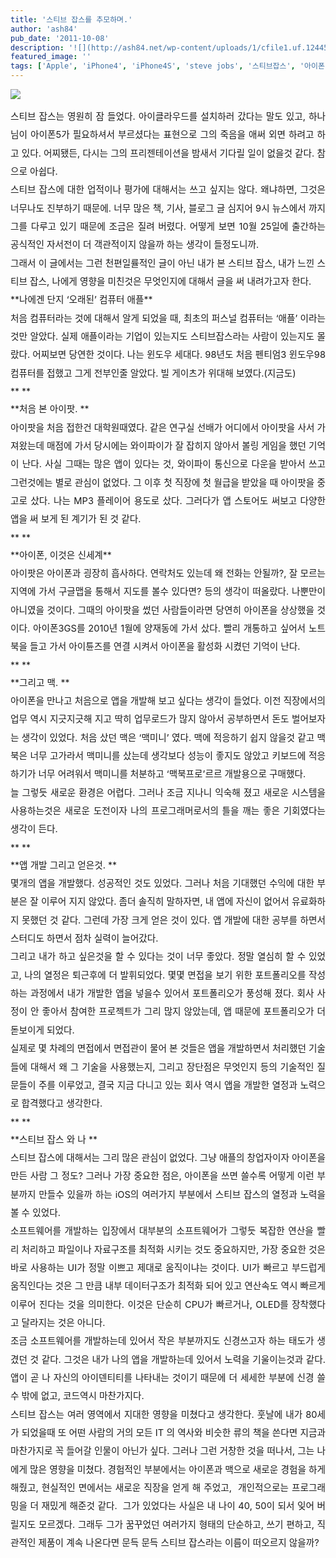 ```yaml
---
title: '스티브 잡스를 추모하며.'
author: 'ash84'
pub_date: '2011-10-08'
description: '![](http://ash84.net/wp-content/uploads/1/cfile1.uf.12445E444E8FE501189270.png)'
featured_image: ''
tags: ['Apple', 'iPhone4', 'iPhone4S', 'steve jobs', '스티브잡스', '아이폰', '애플', '앱', '영향', '죽음']
---
```



<span style="font-size: 11pt;">  
</span>

![](http://ash84.net/wp-content/uploads/1/cfile1.uf.12445E444E8FE501189270.png)

<span style="font-size: 11pt;">  
</span>  
<span style="font-size: 11pt;">  
</span>

<div style="text-align: justify; line-height: 2; "><span style="font-size: 11pt;">  
</span>  
<span style="font-size: 11pt;">  
</span></div><span style="font-size: 11pt;">  
</span>

<div style="text-align: justify; line-height: 2; "><span style="font-size: 11pt;">  
</span>  
<span style="font-size: 11pt;">  
</span></div><span style="font-size: 11pt;">  
</span>

<div style="text-align: justify; line-height: 2; "><span style="font-size: 11pt;">  
 스티브 잡스는 영원히 잠 들었다. 아이클라우드를 설치하러 갔다는 말도 있고, 하나님이 아이폰5가 필요하셔서 부르셨다는 표현으로 그의 죽음을 애써 외면 하려고 하고 있다. 어찌됐든, 다시는 그의 프리젠테이션을 밤새서 기다릴 일이 없을것 같다. 참으로 아쉽다. </span></div><span style="font-size: 11pt;">  
</span>

<div style="text-align: justify; line-height: 2; "><span style="font-size: 11pt;">  
</span>  
<span style="font-size: 11pt;">  
</span></div><span style="font-size: 11pt;">  
</span>

<div style="text-align: justify; line-height: 2; "><span style="font-size: 11pt;">  
 스티브 잡스에 대한 업적이나 평가에 대해서는 쓰고 싶지는 않다. 왜냐하면, 그것은 너무나도 진부하기 때문에. 너무 많은 책, 기사, 블로그 글 심지어 9시 뉴스에서 까지 그를 다루고 있기 때문에 조금은 질려 버렸다. 어떻게 보면 10월 25일에 출간하는 공식적인 자서전이 더 객관적이지 않을까 하는 생각이 들정도니까. </span></div><span style="font-size: 11pt;">  
</span>

<div style="text-align: justify; line-height: 2; "><span style="font-size: 11pt;">  
</span>  
<span style="font-size: 11pt;">  
</span></div><span style="font-size: 11pt;">  
</span>

<div style="text-align: justify; line-height: 2; "><span style="font-size: 11pt;">  
 그래서 이 글에서는 그런 천편일률적인 글이 아닌 내가 본 스티브 잡스, 내가 느낀 스티브 잡스, 나에게 영향을 미친것은 무엇인지에 대해서 글을 써 내려가고자 한다. </span></div><span style="font-size: 11pt;">  
</span>

<div style="text-align: justify; line-height: 2; "><span style="font-size: 11pt;">  
</span>  
<span style="font-size: 11pt;">  
</span></div><span style="font-size: 11pt;">  
</span>

<div style="text-align: justify; line-height: 2; "><span style="font-size: 11pt;">  
</span>  
<span style="font-size: 11pt;">  
</span></div><span style="font-size: 11pt;">  
</span>

<div style="text-align: justify; line-height: 2; "><span style="font-size: 11pt;">  
</span>**<span style="font-size: 11pt;">나에겐 단지 ‘오래된’ 컴퓨터 애플</span>**</div><span style="font-size: 11pt;">  
</span>

<div style="text-align: justify; line-height: 2; "><span style="font-size: 11pt;">  
</span>  
<span style="font-size: 11pt;">  
</span></div><span style="font-size: 11pt;">  
</span>

<div style="text-align: justify; line-height: 2; "><span style="font-size: 11pt;">  
 처음 컴퓨터라는 것에 대해서 알게 되었을 때, 최초의 퍼스널 컴퓨터는 ‘애플’ 이라는 것만 알았다. 실제 애플이라는 기업이 있는지도 스티브잡스라는 사람이 있는지도 몰랐다. 어찌보면 당연한 것이다. 나는 윈도우 세대다. 98년도 처음 펜티엄3 윈도우98 컴퓨터를 접했고 그게 전부인줄 알았다. 빌 게이츠가 위대해 보였다.(지금도)</span></div><span style="font-size: 11pt;">  
</span>

<div style="text-align: justify; line-height: 2; "><span style="font-size: 11pt;">  
</span>  
<span style="font-size: 11pt;">  
</span></div><span style="font-size: 11pt;">  
</span>

<div style="text-align: justify; line-height: 2; "><span style="font-size: 11pt;">  
</span>**  
<span style="font-size: 11pt;">  
</span>**</div><span style="font-size: 11pt;">  
</span>

<div style="text-align: justify; line-height: 2; "><span style="font-size: 11pt;">  
</span>**<span style="font-size: 11pt;">처음 본 아이팟. </span>**</div><span style="font-size: 11pt;">  
</span>

<div style="text-align: justify; line-height: 2; "><span style="font-size: 11pt;">  
</span>  
<span style="font-size: 11pt;">  
</span></div><span style="font-size: 11pt;">  
</span>

<div style="text-align: justify; line-height: 2; "><span style="font-size: 11pt;">  
 아이팟을 처음 접한건 대학원때였다. 같은 연구실 선배가 어디에서 아이팟을 사서 가져왔는데 매점에 가서 당시에는 와이파이가 잘 잡히지 않아서 볼링 게임을 했던 기억이 난다. 사실 그때는 많은 앱이 있다는 것, 와이파이 통신으로 다운을 받아서 쓰고 그런것에는 별로 관심이 없었다. 그 이후 첫 직장에 첫 월급을 받았을 때 아이팟을 중고로 샀다. 나는 MP3 플레이어 용도로 샀다. 그러다가 앱 스토어도 써보고 다양한 앱을 써 보게 된 계기가 된 것 같다. </span>  
<span style="font-size: 11pt;">  
  </span></div><span style="font-size: 11pt;">  
</span>

<div style="text-align: justify; line-height: 2; "><span style="font-size: 11pt;">  
</span>**  
<span style="font-size: 11pt;">  
</span>**</div><span style="font-size: 11pt;">  
</span>

<div style="text-align: justify; line-height: 2; "><span style="font-size: 11pt;">  
</span>**<span style="font-size: 11pt;">아이폰, 이것은 신세계</span>**</div><span style="font-size: 11pt;">  
</span>

<div style="text-align: justify; line-height: 2; "><span style="font-size: 11pt;">  
</span>  
<span style="font-size: 11pt;">  
</span></div><span style="font-size: 11pt;">  
</span>

<div style="text-align: justify; line-height: 2; "><span style="font-size: 11pt;">  
 아이팟은 아이폰과 굉장히 흡사하다. 연락처도 있는데 왜 전화는 안될까?, 잘 모르는 지역에 가서 구글맵을 통해서 지도를 볼수 있다면? 등의 생각이 떠올랐다. 나뿐만이 아니였을 것이다. 그때의 아이팟을 썼던 사람들이라면 당연히 아이폰을 상상했을 것이다. 아이폰3GS를 2010년 1월에 양재동에 가서 샀다. 빨리 개통하고 싶어서 노트북을 들고 가서 아이튠즈를 연결 시켜서 아이폰을 활성화 시켰던 기억이 난다. </span>  
<span style="font-size: 11pt;">  
  </span></div><span style="font-size: 11pt;">  
</span>

<div style="text-align: justify; line-height: 2; "><span style="font-size: 11pt;">  
</span>**  
<span style="font-size: 11pt;">  
</span>**</div><span style="font-size: 11pt;">  
</span>

<div style="text-align: justify; line-height: 2; "><span style="font-size: 11pt;">  
</span>**<span style="font-size: 11pt;">그리고 맥. </span>**</div><span style="font-size: 11pt;">  
</span>

<div style="text-align: justify; line-height: 2; "><span style="font-size: 11pt;">  
</span>  
<span style="font-size: 11pt;">  
</span></div><span style="font-size: 11pt;">  
</span>

<div style="text-align: justify; line-height: 2; "><span style="font-size: 11pt;">  
 아이폰을 만나고 처음으로 앱을 개발해 보고 싶다는 생각이 들었다. 이전 직장에서의 업무 역시 지긋지긋해 지고 딱히 업무로드가 많지 않아서 공부하면서 돈도 벌어보자는 생각이 있었다. 처음 샀던 맥은 ‘맥미니’ 였다. 맥에 적응하기 쉽지 않을것 같고 맥북은 너무 고가라서 맥미니를 샀는데 생각보다 성능이 좋지도 않았고 키보드에 적응하기가 너무 어려워서 맥미니를 처분하고 ‘맥북프로’르르 개발용으로 구매했다. </span></div><span style="font-size: 11pt;">  
</span>

<div style="text-align: justify; line-height: 2; "><span style="font-size: 11pt;">  
</span>  
<span style="font-size: 11pt;">  
</span></div><span style="font-size: 11pt;">  
</span>

<div style="text-align: justify; line-height: 2; "><span style="font-size: 11pt;">  
 늘 그렇듯 새로운 환경은 어렵다. 그러나 조금 지나니 익숙해 졌고 새로운 시스템을 사용하는것은 새로운 도전이자 나의 프로그래머로서의 틀을 깨는 좋은 기회였다는 생각이 든다. </span>  
<span style="font-size: 11pt;">  
  </span></div><span style="font-size: 11pt;">  
</span>

<div style="text-align: justify; line-height: 2; "><span style="font-size: 11pt;">  
</span>**  
<span style="font-size: 11pt;">  
</span>**</div><span style="font-size: 11pt;">  
</span>

<div style="text-align: justify; line-height: 2; "><span style="font-size: 11pt;">  
</span>**<span style="font-size: 11pt;">앱 개발 그리고 얻은것. </span>**</div><span style="font-size: 11pt;">  
</span>

<div style="text-align: justify; line-height: 2; "><span style="font-size: 11pt;">  
</span>  
<span style="font-size: 11pt;">  
</span></div><span style="font-size: 11pt;">  
</span>

<div style="text-align: justify; line-height: 2; "><span style="font-size: 11pt;">  
 몇개의 앱을 개발했다. 성공적인 것도 있었다. 그러나 처음 기대했던 수익에 대한 부분은 잘 이루어 지지 않았다. 좀더 솔직히 말하자면, 내 앱에 자신이 없어서 유료화하지 못했던 것 같다. 그런데 가장 크게 얻은 것이 있다. 앱 개발에 대한 공부를 하면서 스터디도 하면서 점차 실력이 늘어갔다. </span></div><span style="font-size: 11pt;">  
</span>

<div style="text-align: justify; line-height: 2; "><span style="font-size: 11pt;">  
</span>  
<span style="font-size: 11pt;">  
</span></div><span style="font-size: 11pt;">  
</span>

<div style="text-align: justify; line-height: 2; "><span style="font-size: 11pt;">  
 그리고 내가 하고 싶은것을 할 수 있다는 것이 너무 좋았다. 정말 열심히 할 수 있었고, 나의 열정은 퇴근후에 더 발휘되었다. 몇몇 면접을 보기 위한 포트폴리오를 작성하는 과정에서 내가 개발한 앱을 넣을수 있어서 포트폴리오가 풍성해 졌다. 회사 사정이 안 좋아서 참여한 프로젝트가 그리 많지 않았는데, 앱 때문에 포트폴리오가 더 돋보이게 되었다. </span></div><span style="font-size: 11pt;">  
</span>

<div style="text-align: justify; line-height: 2; "><span style="font-size: 11pt;">  
</span>  
<span style="font-size: 11pt;">  
</span></div><span style="font-size: 11pt;">  
</span>

<div style="text-align: justify; line-height: 2; "><span style="font-size: 11pt;">  
 실제로 몇 차례의 면접에서 면접관이 물어 본 것들은 앱을 개발하면서 처리했던 기술들에 대해서 왜 그 기술을 사용했는지, 그리고 장단점은 무엇인지 등의 기술적인 질문들이 주를 이루었고, 결국 지금 다니고 있는 회사 역시 앱을 개발한 열정과 노력으로 합격했다고 생각한다. </span>  
<span style="font-size: 11pt;">  
  </span></div><span style="font-size: 11pt;">  
</span>

<div style="text-align: justify; line-height: 2; "><span style="font-size: 11pt;">  
</span>**  
<span style="font-size: 11pt;">  
</span>**</div><span style="font-size: 11pt;">  
</span>

<div style="text-align: justify; line-height: 2; "><span style="font-size: 11pt;">  
</span>**<span style="font-size: 11pt;">스티브 잡스 와 나 </span>**</div><span style="font-size: 11pt;">  
</span>

<div style="text-align: justify; line-height: 2; "><span style="font-size: 11pt;">  
</span>  
<span style="font-size: 11pt;">  
</span></div><span style="font-size: 11pt;">  
</span>

<div style="text-align: justify; line-height: 2; "><span style="font-size: 11pt;">  
 스티브 잡스에 대해서는 그리 많은 관심이 없었다. 그냥 애플의 창업자이자 아이폰을 만든 사람 그 정도? 그러나 가장 중요한 점은, 아이폰을 쓰면 쓸수록 어떻게 이런 부분까지 만들수 있을까 하는 iOS의 여러가지 부분에서 스티브 잡스의 열정과 노력을 볼 수 있었다.  </span></div><span style="font-size: 11pt;">  
</span>

<div style="text-align: justify; line-height: 2; "><span style="font-size: 11pt;">  
</span>  
<span style="font-size: 11pt;">  
</span></div><span style="font-size: 11pt;">  
</span>

<div style="text-align: justify; line-height: 2; "><span style="font-size: 11pt;">  
 소프트웨어를 개발하는 입장에서 대부분의 소프트웨어가 그렇듯 복잡한 연산을 빨리 처리하고 파일이나 자료구조를 최적화 시키는 것도 중요하지만, 가장 중요한 것은 바로 사용하는 UI가 정말 이쁘고 제대로 움직이냐는 것이다. UI가 빠르고 부드럽게 움직인다는 것은 그 만큼 내부 데이터구조가 최적화 되어 있고 연산속도 역시 빠르게 이루어 진다는 것을 의미한다. 이것은 단순히 CPU가 빠르거나, OLED를 장착했다고 달라지는 것은 아니다. </span></div><span style="font-size: 11pt;">  
</span>

<div style="text-align: justify; line-height: 2; "><span style="font-size: 11pt;">  
</span>  
<span style="font-size: 11pt;">  
</span></div><span style="font-size: 11pt;">  
</span>

<div style="text-align: justify; line-height: 2; "><span style="font-size: 11pt;">  
 조금 소프트웨어를 개발하는데 있어서 작은 부분까지도 신경쓰고자 하는 태도가 생겼던 것 같다. 그것은 내가 나의 앱을 개발하는데 있어서 노력을 기울이는것과 같다. 앱이 곧 나 자신의 아이덴티티를 나타내는 것이기 때문에 더 세세한 부분에 신경 쓸 수 밖에 없고, 코드역시 마찬가지다. </span></div><span style="font-size: 11pt;">  
</span>

<div style="text-align: justify; line-height: 2; "><span style="font-size: 11pt;">  
</span>  
<span style="font-size: 11pt;">  
</span></div><span style="font-size: 11pt;">  
</span>

<div style="text-align: justify; line-height: 2; "><span style="font-size: 11pt;">  
 스티브 잡스는 여러 영역에서 지대한 영향을 미쳤다고 생각한다. 훗날에 내가 80세가 되었을때 또 어떤 사람의 거의 모든 IT 의 역사와 비슷한 류의 책을 쓴다면 지금과 마찬가지로 꼭 들어갈 인물이 아닌가 싶다. 그러나 그런 거창한 것을 떠나서, 그는 나에게 많은 영향을 미쳤다. 경험적인 부분에서는 아이폰과 맥으로 새로운 경험을 하게 해줬고, 현실적인 면에서는 새로운 직장을 얻게 해 주었고,  개인적으로는 프로그래밍을 더 재밌게 해준것 같다. </span>  
<span style="font-size: 11pt;">  
</span>  
<span style="font-size: 11pt;">  
 그가 있었다는 사실은 내 나이 40, 50이 되서 잊어 버릴지도 모르겠다. 그래두 그가 꿈꾸었던 여러가지 형태의 단순하고, 쓰기 편하고, 직관적인 제품이 계속 나온다면 문득 문득 스티브 잡스라는 이름이 떠오르지 않을까? </span></div><span style="font-size: 11pt;">  
</span>

<div style="text-align: justify; line-height: 2; "><span style="font-size: 11pt;">  
</span>  
<span style="font-size: 11pt;">  
</span></div><span style="font-size: 11pt;">  
</span>

<div style="text-align: justify; line-height: 2; "><span style="font-size: 11pt;"> </span></div><span style="font-size: 11pt;">  
</span>  
<span style="font-size: 11pt;">  
  </span>



